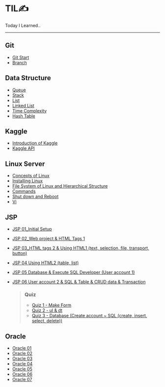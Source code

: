 # TIL✍
Today I Learned..

---

## Git
* [Git Start](https://github.com/Clary0122/TIL/blob/983ed943f77b2f6ab7962b166def2f116ee21161/git/210303-git-start.md)
* [Branch](https://github.com/Clary0122/TIL/blob/983ed943f77b2f6ab7962b166def2f116ee21161/git/210304-branch.md)

## Data Structure
* [Queue](https://github.com/Clary0122/TIL/blob/983ed943f77b2f6ab7962b166def2f116ee21161/data-structure/210310-queue.md)
* [Stack](https://github.com/Clary0122/TIL/blob/983ed943f77b2f6ab7962b166def2f116ee21161/data-structure/210310-stack.md)
* [List](https://github.com/Clary0122/TIL/blob/983ed943f77b2f6ab7962b166def2f116ee21161/data-structure/210310-list.md)
* [Linked List](https://github.com/Clary0122/TIL/blob/983ed943f77b2f6ab7962b166def2f116ee21161/data-structure/210310-linkedList.md)
* [Time Complexity](https://github.com/Clary0122/TIL/blob/983ed943f77b2f6ab7962b166def2f116ee21161/data-structure/210311-timeComplexity.md)
* [Hash Table](https://github.com/Clary0122/TIL/blob/a50905c72e64eb434d0a943377a2c00779f3bce5/data-structure/hashTable.md)

## Kaggle
* [Introduction of Kaggle](kaggle/210326-Introduction-to-Kaggle.md)
* [Kaggle API](kaggle/210326-Kaggle-API.md)

## Linux Server
* [Concepts of Linux](linux-server/210402-ConceptsOfLinux.md)
* [Installing Linux](linux-server/210404-InstallingLinux.md)
* [File System of Linux and Hierarchical Structure](linux-server/210405-FileSystemOfLinuxAndHierarchicalStructure.md)
* [Commands](linux-server/210405-Commands.md)
* [Shut down and Reboot](linux-server/210406-ShutDownAndReboot.md)
* [Vi](linux-server/210406-vi.md)

## JSP
* [JSP 01_Initial Setup](JSP/jsp_1.md)
* [JSP 02_Web project & HTML Tags 1](JSP/jsp_2.md)
* [JSP 03_HTML tags 2 & Using HTML1 (text, selection, file, transport, button)](JSP/jsp_3.md)
* [JSP 04 Using HTML2 (table, list)](JSP/jsp_4.md)
* [JSP 05 Database & Execute SQL Developer (User account 1)](JSP/jsp_5.md)
* [JSP 06 User account 2 & SQL & Table & CRUD data & Transaction](JSP/jsp_6.md)

  > ### Quiz
  > * [Quiz 1 - Make Form](JSP/quiz1_make-form.md)
  > * [Quiz 2 - ul & dt](JSP/quiz2_ul_dt.md)
  > * [Quiz 3 - Database (Create account ~ SQL (create, insert, select, delete))](JSP/quiz3_database.md)

## Oracle
* [Oracle 01](Oracle/oracle_SQL_01.md)
* [Oracle 02](Oracle/oracle_SQL_02.md)
* [Oracle 03](Oracle/oracle_SQL_03.md)
* [Oracle 04](Oracle/oracle_SQL_04.md)
* [Oracle 05](Oracle/oracle_SQL_05.md)
* [Oracle 06](Oracle/oracle_SQL_06.md)
* [Oracle 07](Oracle/oracle_SQL_07.md)
